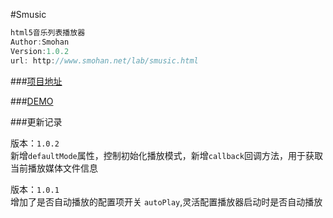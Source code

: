 #Smusic
```javascript
html5音乐列表播放器
Author:Smohan 
Version:1.0.2
url: http://www.smohan.net/lab/smusic.html
```
###[项目地址][1]    

###[DEMO][2]

###更新记录

版本：```1.0.2```    
新增```defaultMode```属性，控制初始化播放模式，新增```callback```回调方法，用于获取当前播放媒体文件信息  

版本：```1.0.1```    
增加了是否自动播放的配置项开关 ```autoPlay```,灵活配置播放器启动时是否自动播放



  [1]: http://www.smohan.net/lab/smusic.html
  [2]: http://demo.smohan.net/library/smusic/
